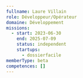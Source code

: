 ```yaml
---
fullname: Laure Villain
role: Développeur/Opérateur
domaine: Développement
missions:
  - start: 2023-06-30
    end: 2025-07-09
    status: independent
    startups:
      - dossierfacile
memberType: beta
competences: []
---
```

